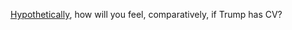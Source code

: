 <a href="https://twitter.com/davewiner/status/1242791484908339208">Hypothetically</a>, how will you feel, comparatively, if Trump has CV?
